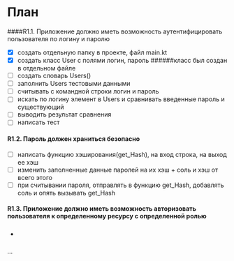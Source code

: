 # План 

####R1.1. Приложение должно иметь возможность аутентифицировать пользователя по логину и паролю
- [x]   создать отдельную папку в проекте, файл main.kt  
- [x] создать класс User с полями логин, пароль
    ######класс был создан в отдельном файле
- [ ] создать словарь Users() 
- [ ] заполнить Users тестовыми данными
- [ ] считывать с командной строки логин и пароль  
- [ ] искать по логину элемент в Users и сравнивать введенные пароль и существующий  
- [ ] выводить результат сравнения
- [ ] написать тест
#### R1.2. Пароль должен храниться безопасно
- [ ] написать функцию хэширования(get_Hash), на вход строка, на выход ее хэш
- [ ] изменить заполненные данные паролей на их хэш + соль и хэш от всего этого
- [ ] при считывании пароля, отправлять в функцию get_Hash, добавлять соль и опять вызывать get_Hash
#### R1.3. Приложение должно иметь возможность авторизовать пользователя к определенному ресурсу с определенной ролью
* ##### 
...